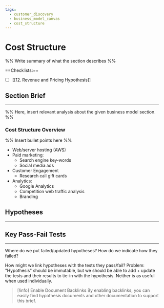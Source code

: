 ```yaml
---
tags:
  - customer_discovery
  - business_model_canvas
  - cost_structure
---
```

# Cost Structure
%% Write summary of what the section describes   %%


==Checklists:==
- [ ] [[12. Revenue and Pricing Hypothesis]]
## Section Brief
---
%% Here, insert relevant analysis about the given business model section.  %%
### Cost Structure Overview
%% Insert bullet points here %%
- Web/server hosting (AWS)
- Paid marketing:
	- Search engine key-words
	- Social media ads
- Customer Engagement
	- Research call gift cards
- Analytics:
	- Google Analytics
	- Competition web traffic analysis
	- Branding

## Hypotheses
---


## Key Pass-Fail Tests
---


Where do we put failed/updated hypotheses?
How do we indicate how they failed?

How might we link hypotheses with the tests they pass/fail?
Problem: "Hypothesis" should be immutable, but we should be able to add + update the tests and their results to tie-in with the hypothesis. Neither is as useful when used individually. 



> [!info] Enable Document Backlinks
> By enabling backlinks, you can easily find hypothesis documents and other documentation to support this brief. 


